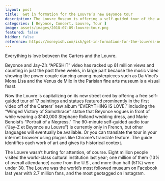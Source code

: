 ```yaml
---
layout: post
title:  Get in formation for the Louvre’s new Beyonce tour
description: The Louvre Museum is offering a self-guided tour of the art seen in the ‘APESHIT’ video, cementing Jay-Z and Beyonce’s tastemakers status.
categories: [ Beyonce, Concert, Louvre, Tour ]
image: assets/images/2018-07-09-louvre-tour.png
featured: false
hidden: false
reference: https://moneyish.com/ish/get-in-formation-for-the-louvres-new-beyonce-tour/
---
```

Everything is love between the Carters and the Louvre.

Beyonce and Jay-Z’s “APESHIT” video has racked up 61 million views and counting in just the past three weeks, in large part because the music video showing the power couple dancing among masterpieces such as Da Vinci’s Mona Lisa and the Venus de Milo in the Parisian fine arts museum is a visual feast.

Now the Louvre is capitalizing on its new street cred by offering a free self-guided tour of 17 paintings and statues featured prominently in the first video off of the Carters’ new album “EVERYTHING IS LOVE,” including the “Winged Victory of Samothrace” statue that Beyonce vogues in front of while wearing a $140,000 Stephane Rolland wedding dress, and Marie Benoist’s “Portrait of a Negress.” The 90-minute self-guided audio tour (“Jay-Z et Beyonce au Louvre”) is currently only in French, but other languages will eventually be available. Or you can translate the tour in your internet browser using plugins like Chrome’s translate feature. The guide identifies each work of art and gives its historical context.

The Louvre wasn’t hurting for attention, of course. Eight million people visited the world-class cultural institution last year; one million of them (13% of overall attendance) came from the U.S., and more than half (51%) were under 30. The Louvre was the world’s most followed museum on Facebook last year with 2.7 million fans, and the most geotagged on Instagram.
